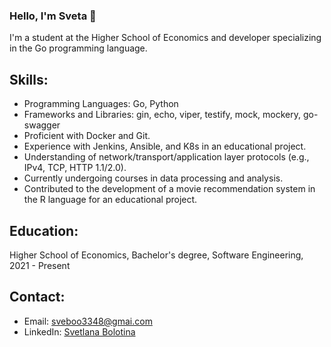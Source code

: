 ### Hello, I'm Sveta 👋

I'm a student at the Higher School of Economics and developer specializing in the Go programming language.

## Skills:

- Programming Languages: Go, Python
- Frameworks and Libraries: gin, echo, viper, testify, mock, mockery, go-swagger
- Proficient with Docker and Git.
- Experience with Jenkins, Ansible, and K8s in an educational project.
- Understanding of network/transport/application layer protocols (e.g., IPv4, TCP, HTTP 1.1/2.0).
- Currently undergoing courses in data processing and analysis.
- Contributed to the development of a movie recommendation system in the R language for an educational project.

## Education:

Higher School of Economics, Bachelor's degree, Software Engineering, 2021 - Present

## Contact:

- Email: sveboo3348@gmai.com
- LinkedIn: [Svetlana Bolotina](www.linkedin.com/in/svetlana-bolotina-673297294)
